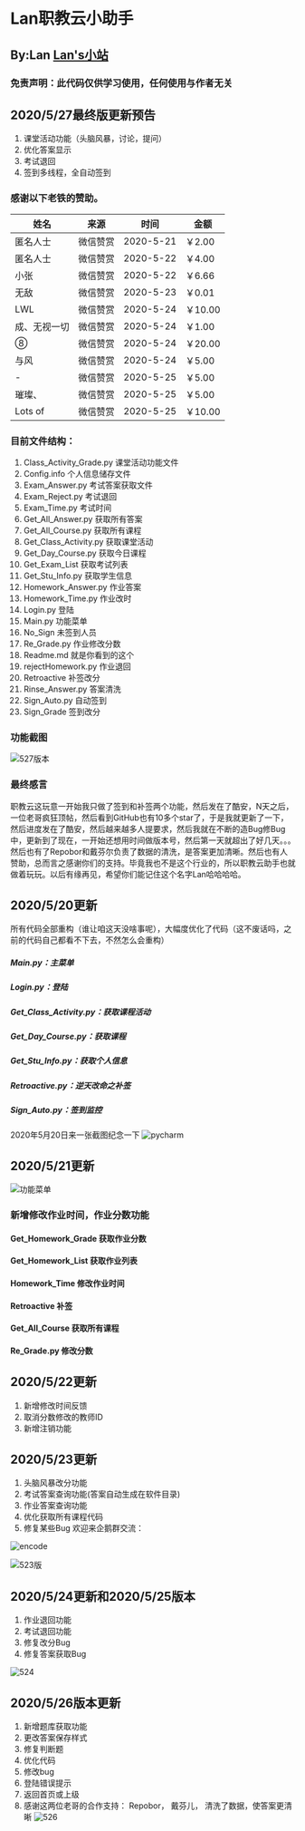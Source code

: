 # Lan职教云小助手

## By:Lan [Lan's小站](https://www.lanol.cn/)

### 免责声明：此代码仅供学习使用，任何使用与作者无关

## 2020/5/27最终版更新预告

1. 课堂活动功能（头脑风暴，讨论，提问）
2. 优化答案显示
3. 考试退回
4. 签到多线程，全自动签到

### 感谢以下老铁的赞助。

| 姓名         | 来源     | 时间      | 金额    |
| ------------ | -------- | --------- | ------- |
| 匿名人士     | 微信赞赏 | 2020-5-21 | ￥2.00  |
| 匿名人士     | 微信赞赏 | 2020-5-22 | ￥4.00  |
| 小张         | 微信赞赏 | 2020-5-22 | ￥6.66  |
| 无敌         | 微信赞赏 | 2020-5-23 | ￥0.01  |
| LWL          | 微信赞赏 | 2020-5-24 | ￥10.00 |
| 成、无视一切 | 微信赞赏 | 2020-5-24 | ￥1.00  |
| ⑧            | 微信赞赏 | 2020-5-24 | ￥20.00 |
| 与风         | 微信赞赏 | 2020-5-24 | ￥5.00  |
| -            | 微信赞赏 | 2020-5-25 | ￥5.00  |
| 璀璨、       | 微信赞赏 | 2020-5-25 | ￥5.00  |
| Lots of      | 微信赞赏 | 2020-5-25 | ￥10.00 |

### 目前文件结构：

1. Class_Activity_Grade.py 课堂活动功能文件
2. Config.info 个人信息储存文件
3. Exam_Answer.py 考试答案获取文件
4. Exam_Reject.py 考试退回
5. Exam_Time.py 考试时间
6. Get_All_Answer.py 获取所有答案
7. Get_All_Course.py 获取所有课程
8. Get_Class_Activity.py 获取课堂活动
9. Get_Day_Course.py 获取今日课程
10. Get_Exam_List 获取考试列表
11. Get_Stu_Info.py 获取学生信息
12. Homework_Answer.py 作业答案
13. Homework_Time.py 作业改时
14. Login.py 登陆
15. Main.py 功能菜单
16. No_Sign 未签到人员
17. Re_Grade.py 作业修改分数
18. Readme.md 就是你看到的这个
19. rejectHomework.py 作业退回
20. Retroactive 补签改分
21. Rinse_Answer.py 答案清洗
22. Sign_Auto.py 自动签到
23. Sign_Grade 签到改分

### 功能截图

![527版本](pic/527.png)

### 最终感言

职教云这玩意一开始我只做了签到和补签两个功能，然后发在了酷安，N天之后，一位老哥疯狂顶帖，然后看到GitHub也有10多个star了，于是我就更新了一下，然后进度发在了酷安，然后越来越多人提要求，然后我就在不断的造Bug修Bug中，更新到了现在，一开始还想用时间做版本号，然后第一天就超出了好几天。。。然后也有了Repobor和戴芬尔负责了数据的清洗，是答案更加清晰。然后也有人赞助，总而言之感谢你们的支持。毕竟我也不是这个行业的，所以职教云助手也就做着玩玩。以后有缘再见，希望你们能记住这个名字Lan哈哈哈哈。

## 2020/5/20更新

所有代码全部重构（谁让咱这天没啥事呢），大幅度优化了代码（这不废话吗，之前的代码自己都看不下去，不然怎么会重构）

##### Main.py：主菜单

##### Login.py：登陆

##### Get_Class_Activity.py：获取课程活动

##### Get_Day_Course.py：获取课程

##### Get_Stu_Info.py：获取个人信息

##### Retroactive.py：逆天改命之补签

##### Sign_Auto.py：签到监控

2020年5月20日来一张截图纪念一下
![pycharm](pic/hh.png)

## 2020/5/21更新

![功能菜单](pic/menu.png)

### 新增修改作业时间，作业分数功能

#### Get_Homework_Grade 获取作业分数

#### Get_Homework_List 获取作业列表

#### Homework_Time 修改作业时间

#### Retroactive 补签

#### Get_All_Course 获取所有课程

#### Re_Grade.py 修改分数

## 2020/5/22更新

1. 新增修改时间反馈
2. 取消分数修改的教师ID
3. 新增注销功能

## 2020/5/23更新

1. 头脑风暴改分功能
2. 考试答案查询功能(答案自动生成在软件目录)
3. 作业答案查询功能
4. 优化获取所有课程代码
5. 修复某些Bug
   欢迎来企鹅群交流：

![encode](pic/ercode.png)

![523版](pic/523.png)

## 2020/5/24更新和2020/5/25版本

1. 作业退回功能
2. 考试退回功能
3. 修复改分Bug
4. 修复答案获取Bug

![524](pic/524.png)

## 2020/5/26版本更新

1. 新增题库获取功能
2. 更改答案保存样式
3. 修复判断题
4. 优化代码
5. 修改bug
6. 登陆错误提示
7. 返回首页或上级
8. 感谢这两位老哥的合作支持：
   Repobor，
     戴芬儿，
     清洗了数据，使答案更清晰
     ![526](pic/526.png)
